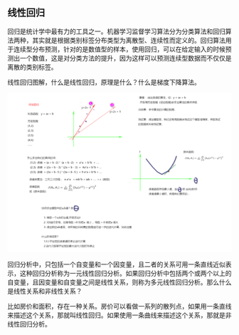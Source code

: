 ## 线性回归

回归是统计学中最有力的工具之一。机器学习监督学习算法分为分类算法和回归算法两种，其实就是根据类别标签分布类型为离散型、连续性而定义的。回归算法用于连续型分布预测，针对的是数值型的样本，使用回归，可以在给定输入的时候预测出一个数值，这是对分类方法的提升，因为这样可以预测连续型数据而不仅仅是离散的类别标签。

线性回归图解，什么是线性回归，原理是什么？什么是梯度下降算法。

![](https://github.com/aikuyun/spark-all/blob/master/src/image/%E7%BA%BF%E6%80%A7%E5%9B%9E%E5%BD%92.png)


回归分析中，只包括一个自变量和一个因变量，且二者的关系可用一条直线近似表示，这种回归分析称为一元线性回归分析。如果回归分析中包括两个或两个以上的自变量，且因变量和自变量之间是线性关系，则称为多元线性回归分析。那么什么是线性关系和非线性关系？

比如房价和面积，存在一种关系。房价可以看做一系列的散列点，如果用一条直线来描述这个关系，那就叫线性回归。如果使用一条曲线来描述这个关系，那就是非线性回归分析。

